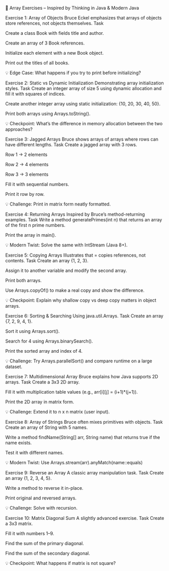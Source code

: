 
📝 Array Exercises – Inspired by Thinking in Java & Modern Java

Exercise 1: Array of Objects
Bruce Eckel emphasizes that arrays of objects store references, not objects themselves.
Task

Create a class Book with fields title and author.


Create an array of 3 Book references.


Initialize each element with a new Book object.


Print out the titles of all books.


💡 Edge Case: What happens if you try to print before initializing?

Exercise 2: Static vs Dynamic Initialization
Demonstrating array initialization styles.
Task
Create an integer array of size 5 using dynamic allocation and fill it with squares of indices.


Create another integer array using static initialization: {10, 20, 30, 40, 50}.


Print both arrays using Arrays.toString().


💡 Checkpoint: What’s the difference in memory allocation between the two approaches?

Exercise 3: Jagged Arrays
Bruce shows arrays of arrays where rows can have different lengths.
Task
Create a jagged array with 3 rows.


Row 1 → 2 elements


Row 2 → 4 elements


Row 3 → 3 elements


Fill it with sequential numbers.


Print it row by row.


💡 Challenge: Print in matrix form neatly formatted.

Exercise 4: Returning Arrays
Inspired by Bruce’s method-returning examples.
Task
Write a method generatePrimes(int n) that returns an array of the first n prime numbers.


Print the array in main().


💡 Modern Twist: Solve the same with IntStream (Java 8+).

Exercise 5: Copying Arrays
Illustrates that = copies references, not contents.
Task
Create an array {1, 2, 3}.


Assign it to another variable and modify the second array.


Print both arrays.


Use Arrays.copyOf() to make a real copy and show the difference.


💡 Checkpoint: Explain why shallow copy vs deep copy matters in object arrays.

Exercise 6: Sorting & Searching
Using java.util.Arrays.
Task
Create an array {7, 2, 9, 4, 1}.


Sort it using Arrays.sort().


Search for 4 using Arrays.binarySearch().


Print the sorted array and index of 4.


💡 Challenge: Try Arrays.parallelSort() and compare runtime on a large dataset.

Exercise 7: Multidimensional Array
Bruce explains how Java supports 2D arrays.
Task
Create a 3x3 2D array.


Fill it with multiplication table values (e.g., arr[i][j] = (i+1)*(j+1)).


Print the 2D array in matrix form.


💡 Challenge: Extend it to n x n matrix (user input).

Exercise 8: Array of Strings
Bruce often mixes primitives with objects.
Task
Create an array of String with 5 names.


Write a method findName(String[] arr, String name) that returns true if the name exists.


Test it with different names.


💡 Modern Twist: Use Arrays.stream(arr).anyMatch(name::equals)

Exercise 9: Reverse an Array
A classic array manipulation task.
Task
Create an array {1, 2, 3, 4, 5}.


Write a method to reverse it in-place.


Print original and reversed arrays.


💡 Challenge: Solve with recursion.

Exercise 10: Matrix Diagonal Sum
A slightly advanced exercise.
Task
Create a 3x3 matrix.


Fill it with numbers 1–9.


Find the sum of the primary diagonal.


Find the sum of the secondary diagonal.


💡 Checkpoint: What happens if matrix is not square?





